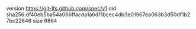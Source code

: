version https://git-lfs.github.com/spec/v1
oid sha256:df40eb5ba54a066ffacda1a6d11bcec4db3e01967ea063b3d50df1b27bc22846
size 6864
